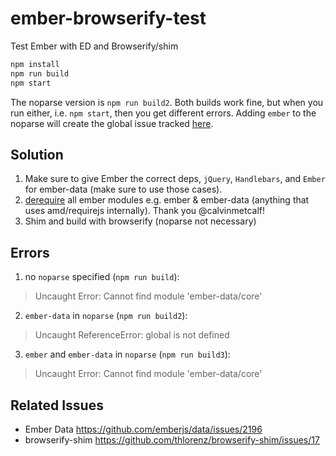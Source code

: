 ember-browserify-test
=====================

Test Ember with ED and Browserify/shim

```bash
npm install
npm run build
npm start
```

The noparse version is `npm run build2`.
Both builds work fine, but when you run either, i.e. `npm start`, then you get different errors.
Adding `ember` to the noparse will create the global issue tracked [here](https://github.com/thlorenz/browserify-shim/issues/17).

## Solution

1. Make sure to give Ember the correct deps, `jQuery`, `Handlebars`, and `Ember` for ember-data (make sure to use those cases).
2. [derequire](https://www.npmjs.org/package/derequire) all ember modules e.g. ember & ember-data (anything that uses amd/requirejs internally). Thank you @calvinmetcalf!
3. Shim and build with browserify (noparse not necessary)


## Errors

1. no `noparse` specified (`npm run build`):

  > Uncaught Error: Cannot find module 'ember-data/core'
  
2. `ember-data` in `noparse` (`npm run build2`):
  
  > Uncaught ReferenceError: global is not defined 

3. `ember` and `ember-data` in `noparse` (`npm run build3`):

  > Uncaught Error: Cannot find module 'ember-data/core' 
  
  
## Related Issues

* Ember Data https://github.com/emberjs/data/issues/2196
* browserify-shim https://github.com/thlorenz/browserify-shim/issues/17  
  
